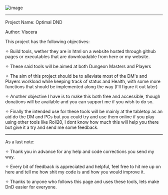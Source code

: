 ![image](https://github.com/user-attachments/assets/c815c430-8986-431d-a84d-ff751f7c6cfb)

__________________________________________________________________________________________________________________________________________________

Project Name: Optimal DND

Author: Viscera

This project has the following objectives:

✧ Build tools, wether they are in html on a website hosted through github pages or executables that are downloadable from here or my website.

✧ These said tools will be aimed at both Dungeon Masters and Players

✧ The aim of this project should be to alleviate most of the DM's and Players workload while keeping track of status and Health, with some more functions that should be implemented along the way (I'll figure it out later)

✧ Another objective I have is to make this both free and accessible, though donations will be available and you can support me if you wish to do so.

✧ Finally the intended use for these tools will be mainly at the tabletop as an aid do the DM and PCs but you could try and use them online if you play using other tools like Roll20, I dont know how much this will help you there but give it a try and send me some feedback.
__________________________________________________________________________________________________________________________________________________

As a last note:

✧ Thank you in advance for any help and code corrections you send my way.

✧ Every bit of feedback is appreciated and helpful, feel free to hit me up on here and tell me how shit my code is and how you would improve it.

✧ Thanks to anyone who follows this page and uses these tools, lets make DnD easier for everyone.


